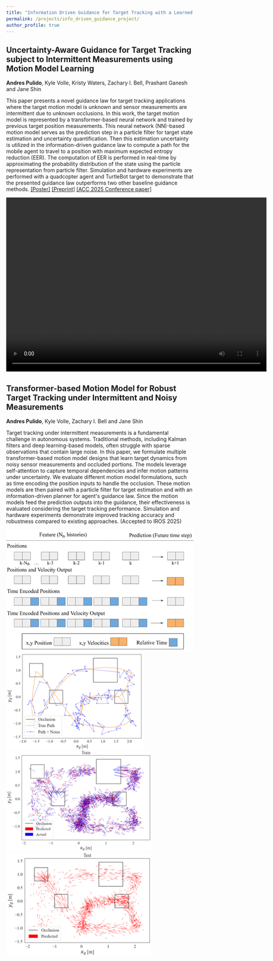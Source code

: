 ```yaml
---
title: "Information Driven Guidance for Target Tracking with a Learned Motion Model"
permalink: /projects/info_driven_guidance_project/
author_profile: true
---
```


## Uncertainty-Aware Guidance for Target Tracking subject to Intermittent Measurements using Motion Model Learning 
**Andres Pulido**, Kyle Volle, Kristy Waters, Zachary I. Bell, Prashant Ganesh and Jane Shin

This paper presents a novel guidance law for target tracking applications where the target motion model is unknown and sensor measurements are intermittent due to unknown occlusions. In this work, the target motion model is represented by a transformer-based neural network and trained by previous target position measurements. This neural network (NN)-based motion model serves as the prediction step in a particle filter for target state estimation and uncertainty quantification. Then this estimation uncertainty is utilized in the information-driven guidance law to compute a path for the mobile agent to travel to a position with maximum expected entropy reduction (EER). The computation of EER is performed in real-time by approximating the probability distribution of the state using the particle representation from particle filter. Simulation and hardware experiments are performed with a quadcopter agent and TurtleBot target to demonstrate that the presented guidance law outperforms two other baseline guidance methods.
[[Poster]](/files/Pulido_MML_horizontal.pdf) [[Preprint]](https://arxiv.org/abs/2402.00671v1) [[ACC 2025 Conference paper]](https://ieeexplore.ieee.org/document/11107429)

<video width="700" height="468" controls="controls">
  <source src="/videos/lcss_overview.mp4" type="video/mp4">
</video>

## Transformer-based Motion Model for Robust Target Tracking under Intermittent and Noisy Measurements 
**Andres Pulido**, Kyle Volle, Zachary I. Bell and Jane Shin

Target tracking under intermittent measurements is a fundamental challenge in autonomous systems. Traditional methods, including Kalman filters and deep learning-based models, often struggle with sparse observations that contain large noise. In this paper, we formulate multiple transformer-based motion model designs that learn target dynamics from noisy sensor measurements and occluded portions. The models leverage self-attention to capture temporal dependencies and infer motion patterns under uncertainty. We evaluate different motion model formulations, such as time encoding the position inputs to handle the occlusion. These motion models are then paired with a particle filter for target estimation and with an information-driven planner for agent's guidance law. Since the motion models feed the prediction outputs into the guidance, their effectiveness is evaluated considering the target tracking performance. Simulation and hardware experiments demonstrate improved tracking accuracy and robustness compared to existing approaches.
(Accepted to IROS 2025)

<img src="/images/data_architectures.png" width="550" /> 

<img src="/images/true_noisy_comp.png" width="370" /> 
<img src="/images/veltra_train.png" width="390" /> 
<img src="/images/veltra_predictions.png" width="390" /> 